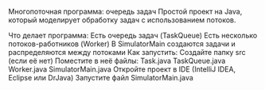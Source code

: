 Многопоточная программа: очередь задач
Простой проект на Java, который моделирует обработку задач с использованием потоков.

Что делает программа:
Есть очередь задач (TaskQueue)
Есть несколько потоков-работников (Worker)
В SimulatorMain создаются задачи и распределяются между потоками
Как запустить:
Создайте папку src (если её нет)
Поместите в неё файлы:
Task.java
TaskQueue.java
Worker.java
SimulatorMain.java
Откройте проект в IDE (IntelliJ IDEA, Eclipse или DrJava)
Запустите файл SimulatorMain.java
